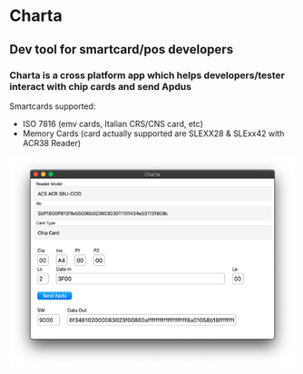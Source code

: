 # Charta
## Dev tool for smartcard/pos developers
### Charta is a cross platform app which helps developers/tester interact with chip cards and send Apdus

Smartcards supported:
- ISO 7816 (emv cards, Italian CRS/CNS card, etc)
- Memory Cards (card actually supported are SLEXX28 & SLExx42 with ACR38 Reader)


![charta](screenshots/mainscreenshot.png)
